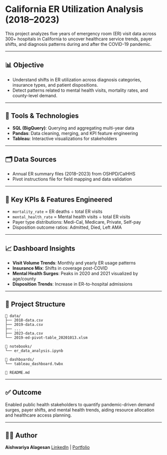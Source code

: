 # California ER Utilization Analysis (2018–2023)

This project analyzes five years of emergency room (ER) visit data across 300+ hospitals in California to uncover healthcare service trends, payer shifts, and diagnosis patterns during and after the COVID-19 pandemic.

---

## 📊 Objective

* Understand shifts in ER utilization across diagnosis categories, insurance types, and patient dispositions.
* Detect patterns related to mental health visits, mortality rates, and county-level demand.

---

## 🧰 Tools & Technologies

* **SQL (BigQuery)**: Querying and aggregating multi-year data
* **Pandas**: Data cleaning, merging, and KPI feature engineering
* **Tableau**: Interactive visualizations for stakeholders

---

## 🗂️ Data Sources

* Annual ER summary files (2018–2023) from OSHPD/CalHHS
* Pivot instructions file for field mapping and data validation

---

## 🧮 Key KPIs & Features Engineered

* `mortality_rate` = ER deaths ÷ total ER visits
* `mental_health_rate` = Mental health visits ÷ total ER visits
* Payer type distributions: Medi-Cal, Medicare, Private, Self-pay
* Disposition outcome ratios: Admitted, Died, Left AMA

---

## 📈 Dashboard Insights

* **Visit Volume Trends**: Monthly and yearly ER usage patterns
* **Insurance Mix**: Shifts in coverage post-COVID
* **Mental Health Surges**: Peaks in 2020 and 2021 visualized by age/county
* **Disposition Trends**: Increase in ER-to-hospital admissions

---

## 📍 Project Structure

```
📁 data/
├── 2018-data.csv
├── 2019-data.csv
├── ...
├── 2023-data.csv
└── 2019-ed-pivot-table_20201013.xlsm

📁 notebooks/
└── er_data_analysis.ipynb

📁 dashboards/
└── tableau_dashboard.twbx

📄 README.md
```

---

## ✅ Outcome

Enabled public health stakeholders to quantify pandemic-driven demand surges, payer shifts, and mental health trends, aiding resource allocation and healthcare access planning.

---

## 👩‍💻 Author

**Aishwariya Alagesan**
[LinkedIn](https://www.linkedin.com/in/aishwariya-alagesan) | [Portfolio](https://public.tableau.com/app/profile/aishwariya.alagesan)
